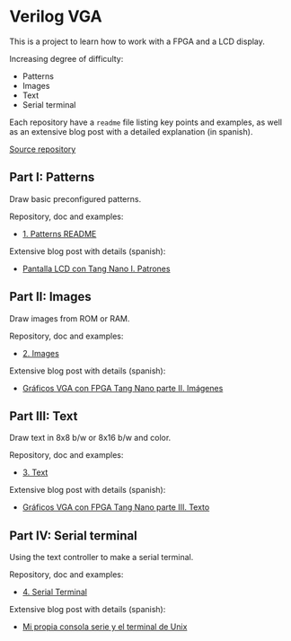 # Verilog VGA

This is a project to learn how to work with a FPGA and a LCD display.

Increasing degree of difficulty:
- Patterns
- Images
- Text
- Serial terminal

Each repository have a `readme` file listing key points and examples, as well as an extensive blog post with a detailed explanation (in spanish).

[Source repository](https://github.com/electronicayciencia/verilog-vga)


## Part I: Patterns

Draw basic preconfigured patterns.

Repository, doc and examples:

- [1. Patterns README](1-patterns/README.md)

Extensive blog post with details (spanish):

- [Pantalla LCD con Tang Nano I. Patrones](https://www.electronicayciencia.com/2021/11/lcd_tang_nano_I_patrones.html)


## Part II: Images

Draw images from ROM or RAM.

Repository, doc and examples:

- [2. Images](2-image)

Extensive blog post with details (spanish):

- [Gráficos VGA con FPGA Tang Nano parte II. Imágenes](https://www.electronicayciencia.com/2021/12/lcd_tang_nano_II_imagenes.html)


## Part III: Text

Draw text in 8x8 b/w or 8x16 b/w and color.

Repository, doc and examples:

- [3. Text](3-text)

Extensive blog post with details (spanish):

- [Gráficos VGA con FPGA Tang Nano parte III. Texto](https://www.electronicayciencia.com/2023/11/lcd_tang_nano_III_texto.html)


## Part IV: Serial terminal

Using the text controller to make a serial terminal.

Repository, doc and examples:

- [4. Serial Terminal](4-serterm)

Extensive blog post with details (spanish):

- [Mi propia consola serie y el terminal de Unix](https://www.electronicayciencia.com/2024/01/consola-serie.html)

